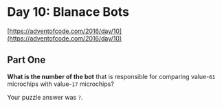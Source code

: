# Day 10: Blanace Bots

[https://adventofcode.com/2016/day/10](https://adventofcode.com/2016/day/10)

## Part One

**What is the number of the bot** that is responsible for comparing value-`61` microchips with value-`17` microchips?

Your puzzle answer was `?`.
